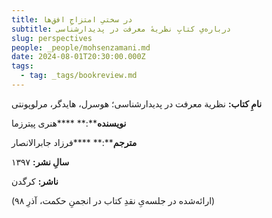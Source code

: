```yaml
---
title: در سختیِ امتزاجِ افق‌ها
subtitle: درباره‌یِ کتابِ نظریهٔ معرفت در پدیدارشناسی
slug: perspectives
people: _people/mohsenzamani.md
date: 2024-08-01T20:30:00.000Z
tags:
  - tag: _tags/bookreview.md
---
```



**نامِ کتاب:** نظریة معرفت در پدیدارشناسی؛ هوسرل،
هایدگر، مرلوپونتی

**نویسنده****:** ****هنری پیترزما

**مترجم****:** ****فرزاد جابرالانصار

**سالِ نشر:** ۱۳۹۷

**ناشر:** کرگدن

(ارائه‌شده در جلسه‌یِ
نقدِ کتاب در انجمنِ حکمت، آذرِ ۹۸)
